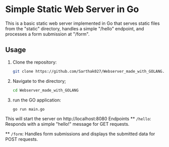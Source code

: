 # Simple Static Web Server in Go

This is a basic static web server implemented in Go that serves static files from the "static" directory, handles a simple "/hello" endpoint, and processes a form submission at "/form".

## Usage

1. Clone the repository:

   ```bash
   git clone https://github.com/Sarthak027/Webserver_made_with_GOLANG.git
1. Navigate to the directory;
    ```bash
    cd Webserver_made_with_GOLANG
2. run the GO application:
     ```bash
     go run main.go
This will start the server on http://localhost:8080
Endpoints
** `/hello`: Responds with a simple "hello!" message for GET requests.

** `/form`: Handles form submissions and displays the submitted data for POST requests.
     
